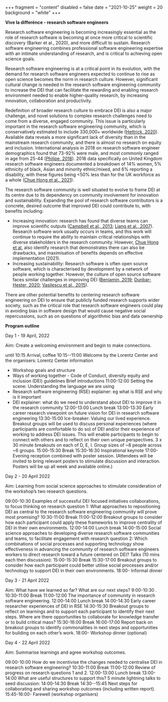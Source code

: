 +++
fragment = "content"
disabled = false
date = "2021-10-25"
weight = 20
background = "white"
+++

**Vive la differénce - research software engineers**

Research software engineering is becoming increasingly essential as the role of research software is becoming at once more critical to scientific discovery (Barker et al., 2020), and more difficult to sustain. Research software engineering  combines professional software engineering expertise with an intimate understanding of research, and is critical to achieving open science goals. 

Research software engineering is at a critical point in its evolution, with the demand for research software engineers expected to continue to rise  as open science  becomes the norm in research culture. However, significant cultural change is needed in the research software engineering community to increase the DEI that can facilitate the rewarding and enabling research environment needed to enable higher-quality research, by increasing innovation, collaboration and productivity.

Redefinition of broader research culture to embrace DEI is also a major challenge, and novel solutions to complex research challenges need to come from a diverse, engaged community. This issue is particularly important in the research software engineering community, which is conservatively estimated to include 330,000+ worldwide ([Hettrick, 2020](https://slides.com/simonhettrick/how-many-rses/fullscreen#/6/3)). Available data reveals a more significant lack of diversity than in the mainstream research community, and there is almost no research on equity and inclusion. International analysis in 2018 on research software engineer demographics found that 73-92% were male, and most commonly ranged in age from 25-44 ([Philipe, 2018](https://www.software.ac.uk/blog/2018-03-12-what-do-we-know-about-rses-results-our-international-surveys)). 2018 data specifically on United Kingdom research software engineers documented a breakdown of 14% women, 5% ethnicity of black, Asian and minority ethnic/mixed, and 6% reporting a disability, with these figures being <50% less than for the UK workforce as a whole  ([Chue Hong et al., 2021](https://www.researchgate.net/publication/350647200_Understanding_Equity_Diversity_and_Inclusion_Challenges_Within_the_Research_Software_Community)). 

The research software community is well situated to evolve to frame DEI at its centre due to its dependency on community involvement for innovation and sustainability. Expanding the pool of research software contributors is a concrete, desired outcome that improved DEI could contribute to, with benefits including:

- Increasing innovation: research has found that diverse teams can improve scientific outputs  ([Campbell et al., 2013](https://doi.org/10.1371/); [Liang et al., 2007](https://doi.org/10.1108/02635570710750408)). Research software work usually occurs in teams, and this work will continue to require the ability to maintain critical relationships with diverse stakeholders in the research community. However, [Chue Hong et al.](https://www.researchgate.net/publication/350647200_Understanding_Equity_Diversity_and_Inclusion_Challenges_Within_the_Research_Software_Community) also identify research that demonstrates there can also be drawbacks, and maximisation of benefits depends on effective implementation (2021).
- Increasing sustainability: Research software is often open source software, which is characterised by development by a network of people working together. However, the culture of open source software faces similar challenges in improving DEI ([Benjamin, 2019](https://www.wiley.com/en-au/Race+After+Technology:+Abolitionist+Tools+for+the+New+Jim+Code-p-9781509526437); [Dunbar-Hester, 2020](/h); [Vasilescu et al., 2015](http://vsnu.nl/recognitionandrewards/wp-content/uploads/2019/11/Position-paper-Room-for-everyone%E2%80%99s-talent.pdf)).

There are other potential benefits to centering research software engineering on DEI to ensure that publicly funded research supports wider society, such as the critical role that research software engineers could play in avoiding bias in software design that would cause negative social repercussions, such as on questions of algorithmic bias and data ownership

**Program outline**

Day 1 - 19 April, 2022

Aim: Create a welcoming environment and begin to make connections.

until 10:15 Arrival, coffee
10:15--11:00 Welcome by the Lorentz Center and the organisers:
Lorentz Center information
* Workshop goals and structure
* Ways of working together - Code of Conduct, diversity equity and inclusion (DEI) guidelines
Brief introductions
11:00-12:00 Setting the scene: Understanding the language we are using
* Research software engineering (RSE) explainer: eg what is RSE and why is it important
* DEI explainer: what do we need to understand about DEI to improve it in the research community 
12:00-13:00 Lunch break
13:00-13:30 Early career research viewpoint on future vision for DEI in research software engineering
13:30-15:00 Ice-breaker: Valuing our lived experience. Breakout groups will be used to discuss personal experiences (where participants are comfortable to do so) of DEI and/or their experience of working to address DEI issues. This will enable participants to begin to connect with others and to reflect on their own unique perspectives. 3 x 30 minute breakouts on each of D, E, I. Group sizes of ~8 people across ~6 groups.
15:00-15:30 Break
15:30-16:30 Inspirational keynote 
17:00- Evening reception combined with poster session. (Attendees will be invited to bring relevant posters to stimulate discussion and interaction. Posters will be up all week and available online.)

Day 2 - 20 April 2022

Aim: Learning from social science approaches to stimulate consideration of the workshop’s two research questions.

09:00-10:30  Examples of successful DEI focused initiatives collaborations, to focus thinking on research question 1: What approaches to repositioning DEI as central to the research software engineering community will prove most promising? 
10:30-11:00 Break
11:00-12:00 Breakout groups to consider how each participant could apply these frameworks to improve centrality of DEI in their own environments.
12:00-14:00 Lunch break
14:00-15:00 Social science approaches to developing diverse research software communities and teams, to facilitate engagement with research question 2: Which combinations of social processes and supporting technology show effectiveness in advancing the community of research software engineers workers to direct research toward a future centered on DEI? Talks (10 mins each then discussion):
15:00-15:30 Break
15:30-17:00 Breakout groups to consider how each participant could better utilise social processes and/or technology to support DEI in their own environments.
18:00- Informal dinner 

Day 3 - 21 April 2022

Aim: What have we learned so far? What are our next steps?
9:00-10:30 .
10:30-11:00 Break
11:00-12:00 The importance of community in research software engineering. 12:00-14:00 Lunch break
14:00-14:30 Early career researcher experiences of DEI in RSE
14:30-15:30 Breakout groups to reflect on learnings and to support each participant to identify their next steps. Where are there opportunities to collaborate for knowledge transfer or to build critical mass?
15:30-16:00 Break 
16:00-17:00 Report back on breakout groups to identify commonalities in next steps and opportunities for building on each other’s work.
18:00- Workshop dinner (optional)

Day 4 - 22 April 2022

Aim: Summarise learnings and agree workshop outcomes.

09:00-10:00  How do we incentivise the changes needed to centralise DEI in research software engineering? 
10:30-11:00 Break
11:00-12:00 Review of progress on research questions 1 and 2.
12:00-13:00 Lunch break
13:00-14:00 What are useful structures to support this? 5 minute lightning talks to seed discussion:
14:00-14:30 Break
14:30--15:45 Next steps for collaborating and sharing workshop outcomes (including written report).
15:45-16:00- Farewell (workshop organisers)


